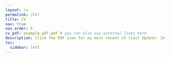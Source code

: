 ```yaml
---
layout: cv
permalink: /CV/
title: CV
nav: true
nav_order: 5
cv_pdf: example_pdf.pdf # you can also use external links here
description: Click the PDF icon for my most recent CV (Last Update: July 2025)
toc:
  sidebar: left
---
```

